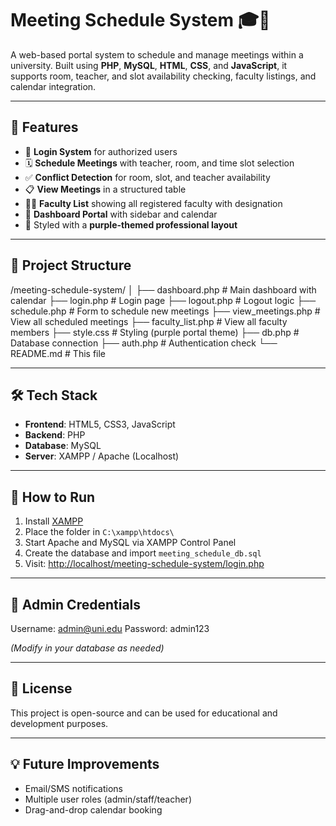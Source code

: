# Meeting Schedule System 🎓📅

A web-based portal system to schedule and manage meetings within a university. Built using **PHP**, **MySQL**, **HTML**, **CSS**, and **JavaScript**, it supports room, teacher, and slot availability checking, faculty listings, and calendar integration.

---

## 🔧 Features

- 🔐 **Login System** for authorized users
- 🗓️ **Schedule Meetings** with teacher, room, and time slot selection
- ✅ **Conflict Detection** for room, slot, and teacher availability
- 📋 **View Meetings** in a structured table
- 👨‍🏫 **Faculty List** showing all registered faculty with designation
- 🧭 **Dashboard Portal** with sidebar and calendar
- 🎨 Styled with a **purple-themed professional layout**

---

## 📁 Project Structure

/meeting-schedule-system/
│
├── dashboard.php # Main dashboard with calendar
├── login.php # Login page
├── logout.php # Logout logic
├── schedule.php # Form to schedule new meetings
├── view_meetings.php # View all scheduled meetings
├── faculty_list.php # View all faculty members
├── style.css # Styling (purple portal theme)
├── db.php # Database connection
├── auth.php # Authentication check
└── README.md # This file

---

## 🛠️ Tech Stack

- **Frontend**: HTML5, CSS3, JavaScript
- **Backend**: PHP
- **Database**: MySQL
- **Server**: XAMPP / Apache (Localhost)

---

## 🚀 How to Run

1. Install [XAMPP](https://www.apachefriends.org/index.html)
2. Place the folder in `C:\xampp\htdocs\`
3. Start Apache and MySQL via XAMPP Control Panel
4. Create the database and import `meeting_schedule_db.sql`
5. Visit: [http://localhost/meeting-schedule-system/login.php](http://localhost/meeting-schedule-system/login.php)

---

## 👤 Admin Credentials

Username: admin@uni.edu
Password: admin123

*(Modify in your database as needed)*

---

## 📄 License

This project is open-source and can be used for educational and development purposes.

---

## 💡 Future Improvements

- Email/SMS notifications
- Multiple user roles (admin/staff/teacher)
- Drag-and-drop calendar booking
